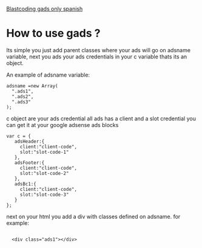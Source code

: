 <a href="https://blastcoding.com/anadiendo-google-ads-que-se-vean-bien-tanto-en-mobile-como-en-pc-gads/">Blastcoding gads only spanish</a>


<h1>How to use gads ?</h1>
<p>
Its simple you just add parent classes where your ads will go on adsname variable, next you ads your ads credentials in your c variable thats its an object.</p>

An example of adsname variable:

```
adsname =new Array(
  ".ads1",
  ".ads2",
  ".ads3"
);
```
c object are your ads credential all ads has a client and a slot credential you can get it at your google adsense ads blocks
```
var c = {
   adsHeader:{
     client:"client-code",
     slot:"slot-code-1"
   },
   adsFooter:{
     client:"client-code",
     slot:"slot-code-2"
   },
   adsBc1:{
     client:"client-code",
     slot:"slot-code-3"
   }
};
```
next on your html you add a div with classes defined on adsname. for example:

<code>
  &lt;div class=&quot;ads1&quot;&gt;&lt;/div&gt;
</code>
